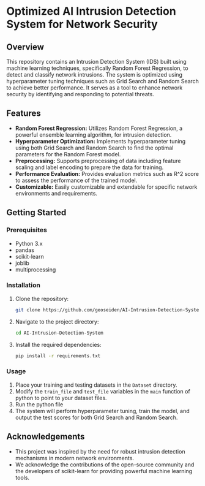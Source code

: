 # Optimized AI Intrusion Detection System for Network Security

## Overview

This repository contains an Intrusion Detection System (IDS) built using machine learning techniques, specifically Random Forest Regression, to detect and classify network intrusions. The system is optimized using hyperparameter tuning techniques such as Grid Search and Random Search to achieve better performance. It serves as a tool to enhance network security by identifying and responding to potential threats.

## Features

- **Random Forest Regression:** Utilizes Random Forest Regression, a powerful ensemble learning algorithm, for intrusion detection.
- **Hyperparameter Optimization:** Implements hyperparameter tuning using both Grid Search and Random Search to find the optimal parameters for the Random Forest model.
- **Preprocessing:** Supports preprocessing of data including feature scaling and label encoding to prepare the data for training.
- **Performance Evaluation:** Provides evaluation metrics such as R^2 score to assess the performance of the trained model.
- **Customizable:** Easily customizable and extendable for specific network environments and requirements.

## Getting Started

### Prerequisites

- Python 3.x
- pandas
- scikit-learn
- joblib
- multiprocessing

### Installation

1. Clone the repository:

    ```bash
    git clone https://github.com/geoseiden/AI-Intrusion-Detection-System.git
    ```

2. Navigate to the project directory:

    ```bash
    cd AI-Intrusion-Detection-System
    ```

3. Install the required dependencies:

    ```bash
    pip install -r requirements.txt
    ```

### Usage

1. Place your training and testing datasets in the `Dataset` directory.
2. Modify the `train_file` and `test_file` variables in the `main` function of python to point to your dataset files.
3. Run the python file
4. The system will perform hyperparameter tuning, train the model, and output the test scores for both Grid Search and Random Search.

## Acknowledgements

- This project was inspired by the need for robust intrusion detection mechanisms in modern network environments.
- We acknowledge the contributions of the open-source community and the developers of scikit-learn for providing powerful machine learning tools.

